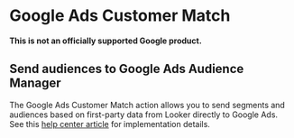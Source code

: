 # Google Ads Customer Match

**This is not an officially supported Google product.**

## Send audiences to Google Ads Audience Manager

The Google Ads Customer Match action allows you to send segments and audiences based on first-party data from Looker directly to Google Ads. See this [help center article](https://help.looker.com/hc/en-us/articles/4403987588371-Looker-Integration-Google-Ads-Customer-Match) for implementation details.
